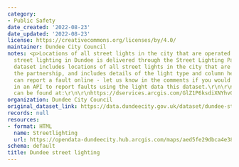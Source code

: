 ```yaml
---
category:
- Public Safety
date_created: '2022-08-23'
date_updated: '2022-08-23'
license: https://creativecommons.org/licenses/by/4.0/
maintainer: Dundee City Council
notes: <p>Locations of all street lights in the city that are operated by the partnership\r\n\r\nThe
  street lighting in Dundee is delivered through the Street Lighting Partnership.\r\n\r\nThis
  dataset includes locations of all street lights in the city that are operated by
  the partnership, and includes details of the light type and column height.\r\n\r\nYou
  can report a fault online - let us know in the comments if you would be interested
  in an API to report faults using the light data this dataset.\r\n\r\n\r\n\r\nWFS
  can be found at:\r\n\r\nhttps://dservices.arcgis.com/GlZ1P6ksdiXNYhvC/arcgis/services/Streetlighting_Public/WFSServer?service=wfs&amp;request=getcapabilities</p>
organization: Dundee City Council
original_dataset_link: https://data.dundeecity.gov.uk/dataset/dundee-street-lighting
records: null
resources:
- format: HTML
  name: Streetlighting
  url: https://opendata-dundeecity.hub.arcgis.com/maps/aed5fe29dbca4e388d887e495089676e/about
schema: default
title: Dundee street lighting
---
```

